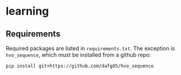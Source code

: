 # learning

## Requirements

Required packages are listed in `requirements.txt`. The exception is `hvo_sequence`, which must be installed from a github repo:

```
pip install git+https://github.com/dafg05/hvo_sequence